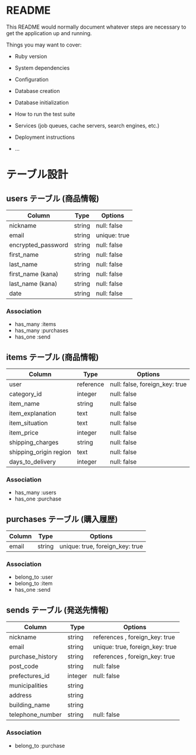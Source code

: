 # README

This README would normally document whatever steps are necessary to get the
application up and running.

Things you may want to cover:

* Ruby version

* System dependencies

* Configuration

* Database creation

* Database initialization

* How to run the test suite

* Services (job queues, cache servers, search engines, etc.)

* Deployment instructions

* ...

# テーブル設計

## users テーブル (商品情報)

| Column             | Type   | Options      |
| ------------------ | ------ | ------------ |
| nickname           | string | null: false  |
| email              | string | unique: true |
| encrypted_password | string | null: false  |
| first_name         | string | null: false  |
| last_name          | string | null: false  |
| first_name (kana)  | string | null: false  |
| last_name (kana)   | string | null: false  |
| date               | string | null: false  |


### Association
- has_many :items
- has_many :purchases
- has_one  :send



## items テーブル (商品情報)

| Column                 | Type      | Options     |
| ---------------------- | --------- | ----------- |
| user                   | reference | null: false, foreign_key: true|
| category_id            | integer   | null: false |
| item_name              | string    | null: false |
| item_explanation       | text      | null: false |
| item_situation         | text      | null: false |
| item_price             | integer   | null: false |
| shipping_charges       | string    | null: false |
| shipping_origin region | text      | null: false |
| days_to_delivery       | integer   | null: false |




### Association
- has_many :users 
- has_one  :purchase



## purchases テーブル (購入履歴)

| Column             | Type    | Options     |
| ------------------ | ------- | ----------- |
| email              | string  | unique: true, foreign_key: true|



### Association
- belong_to :user
- belong_to :item
- has_one   :send



## sends テーブル (発送先情報)

| Column             | Type    | Options     |
| ------------------ | ------- | ----------- |
| nickname           | string  | references , foreign_key: true |
| email              | string  | unique: true, foreign_key: true |
| purchase_history   | string  | references , foreign_key: true |
| post_code          | string  | null: false |
| prefectures_id     | integer | null: false |
| municipalities     | string
| address            | string
| building_name      | string
| telephone_number   | string  | null: false |


### Association
- belong_to :purchase